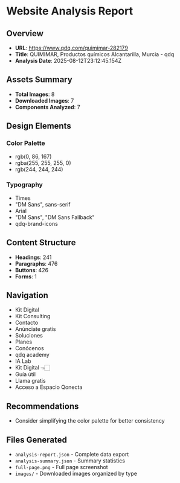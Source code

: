 # Website Analysis Report

## Overview
- **URL**: https://www.qdq.com/quimimar-282179
- **Title**: QUIMIMAR, Productos químicos Alcantarilla, Murcia - qdq
- **Analysis Date**: 2025-08-12T23:12:45.154Z

## Assets Summary
- **Total Images**: 8
- **Downloaded Images**: 7
- **Components Analyzed**: 7

## Design Elements
### Color Palette
- rgb(0, 86, 167)
- rgba(255, 255, 255, 0)
- rgb(244, 244, 244)

### Typography
- Times
- "DM Sans", sans-serif
- Arial
- "DM Sans", "DM Sans Fallback"
- qdq-brand-icons

## Content Structure
- **Headings**: 241
- **Paragraphs**: 476
- **Buttons**: 426
- **Forms**: 1

## Navigation
- Kit Digital
- Kit Consulting
- Contacto
- Anúnciate gratis
- Soluciones
- Planes
- Conócenos
- qdq academy
- IA Lab
- Kit Digital 👈🏻
- Guía útil
- Llama gratis
- Acceso a Espacio Qonecta

## Recommendations
- Consider simplifying the color palette for better consistency

## Files Generated
- `analysis-report.json` - Complete data export
- `analysis-summary.json` - Summary statistics
- `full-page.png` - Full page screenshot
- `images/` - Downloaded images organized by type
